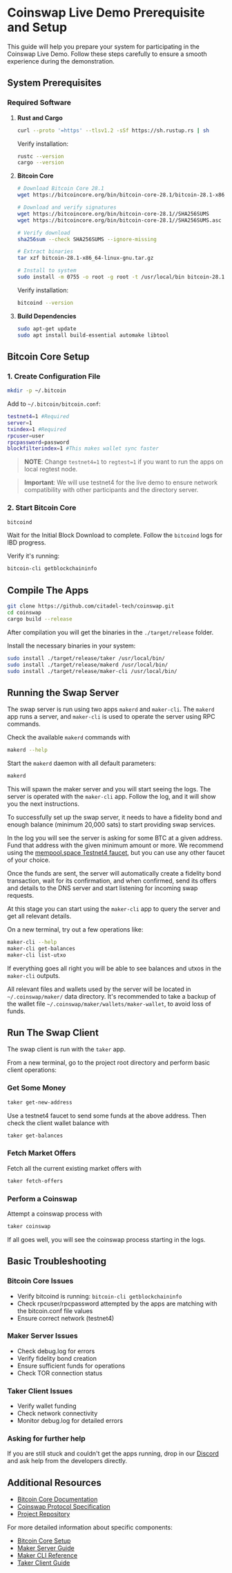 # Coinswap Live Demo Prerequisite and Setup

This guide will help you prepare your system for participating in the Coinswap Live Demo. Follow these steps carefully to ensure a smooth experience during the demonstration.

## System Prerequisites

### Required Software

1. **Rust and Cargo**
   ```bash
   curl --proto '=https' --tlsv1.2 -sSf https://sh.rustup.rs | sh
   ```
   Verify installation:
   ```bash
   rustc --version
   cargo --version
   ```

2. **Bitcoin Core**
   ```bash
   # Download Bitcoin Core 28.1
   wget https://bitcoincore.org/bin/bitcoin-core-28.1/bitcoin-28.1-x86_64-linux-gnu.tar.gz
   
   # Download and verify signatures
   wget https://bitcoincore.org/bin/bitcoin-core-28.1//SHA256SUMS
   wget https://bitcoincore.org/bin/bitcoin-core-28.1//SHA256SUMS.asc
   
   # Verify download
   sha256sum --check SHA256SUMS --ignore-missing
   
   # Extract binaries
   tar xzf bitcoin-28.1-x86_64-linux-gnu.tar.gz
   
   # Install to system
   sudo install -m 0755 -o root -g root -t /usr/local/bin bitcoin-28.1/bin/*
   ```
   
   Verify installation:
   ```bash
   bitcoind --version
   ```

3. **Build Dependencies**
   ```bash
   sudo apt-get update
   sudo apt install build-essential automake libtool
   ```

## Bitcoin Core Setup

### 1. Create Configuration File
```bash
mkdir -p ~/.bitcoin
```

Add to `~/.bitcoin/bitcoin.conf`:
```bash
testnet4=1 #Required
server=1
txindex=1 #Required
rpcuser=user
rpcpassword=password
blockfilterindex=1 #This makes wallet sync faster
```

> **NOTE**: Change `testnet4=1` to `regtest=1` if you want to run the apps on local regtest node.

> **Important**: We will use testnet4 for the live demo to ensure network compatibility with other participants and the directory server.

### 2. Start Bitcoin Core
```bash
bitcoind
```

Wait for the Initial Block Download to complete. Follow the `bitcoind` logs for IBD progress.

Verify it's running:
```bash
bitcoin-cli getblockchaininfo
```

## Compile The Apps
```bash
git clone https://github.com/citadel-tech/coinswap.git
cd coinswap
cargo build --release
```

After compilation you will get the binaries in the `./target/release` folder. 

Install the necessary binaries in your system:
```bash
sudo install ./target/release/taker /usr/local/bin/
sudo install ./target/release/makerd /usr/local/bin/  
sudo install ./target/release/maker-cli /usr/local/bin/  
```

## Running the Swap Server

The swap server is run using two apps `makerd` and `maker-cli`. The `makerd` app runs a server, and `maker-cli` is used to operate the server using RPC commands.

Check the available `makerd` commands with
```bash
makerd --help
```

Start the `makerd` daemon with all default parameters:
```bash
makerd
```

This will spawn the maker server and you will start seeing the logs. The server is operated with the `maker-cli` app. Follow the log, and it will show you the next instructions.

To successfully set up the swap server, it needs to have a fidelity bond and enough balance (minimum 20,000 sats) to start providing swap services.

In the log you will see the server is asking for some BTC at a given address. Fund that address with the given minimum amount or more. We recommend using the [mempool.space Testnet4 faucet](https://mempool.space/testnet4/faucet), but you can use any other faucet of your choice.

Once the funds are sent, the server will automatically create a fidelity bond transaction, wait for its confirmation, and when confirmed, send its offers and details to the DNS server and start listening for incoming swap requests.

At this stage you can start using the `maker-cli` app to query the server and get all relevant details.

On a new terminal, try out a few operations like:
```bash
maker-cli --help
maker-cli get-balances
maker-cli list-utxo
```

If everything goes all right you will be able to see balances and utxos in the `maker-cli` outputs.

All relevant files and wallets used by the server will be located in `~/.coinswap/maker/` data directory. It's recommended to take a backup of the wallet file `~/.coinswap/maker/wallets/maker-wallet`, to avoid loss of funds.


## Run The Swap Client

The swap client is run with the `taker` app. 

From a new terminal, go to the project root directory and perform basic client operations:

### Get Some Money
```bash
taker get-new-address
```

Use a testnet4 faucet to send some funds at the above address. Then check the client wallet balance with
```bash
taker get-balances
```

### Fetch Market Offers
Fetch all the current existing market offers with 
```bash
taker fetch-offers
```

### Perform a Coinswap
Attempt a coinswap process with
```bash
taker coinswap
```

If all goes well, you will see the coinswap process starting in the logs.


## Basic Troubleshooting

### Bitcoin Core Issues
- Verify bitcoind is running: `bitcoin-cli getblockchaininfo`
- Check rpcuser/rpcpassword attempted by the apps are matching with the bitcoin.conf file values
- Ensure correct network (testnet4)

### Maker Server Issues
- Check debug.log for errors
- Verify fidelity bond creation
- Ensure sufficient funds for operations
- Check TOR connection status

### Taker Client Issues
- Verify wallet funding
- Check network connectivity
- Monitor debug.log for detailed errors

### Asking for further help
If you are still stuck and couldn't get the apps running, drop in our [Discord](https://discord.gg/gs5R6pmAbR) and ask help from the developers directly.

## Additional Resources

- [Bitcoin Core Documentation](https://bitcoin.org/en/developer-reference)
- [Coinswap Protocol Specification](https://github.com/citadel-tech/Coinswap-Protocol-Specification)
- [Project Repository](https://github.com/citadel-tech/coinswap)

For more detailed information about specific components:
- [Bitcoin Core Setup](./bitcoind.md)
- [Maker Server Guide](./makerd.md)
- [Maker CLI Reference](./maker-cli.md)
- [Taker Client Guide](./taker.md)